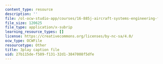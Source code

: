 ```yaml
---
content_type: resource
description: ''
file: /ol-ocw-studio-app/courses/16-885j-aircraft-systems-engineering-fall-2005/27b115def589f13132d13847008f5dfe_uP2Acm9uEGk.srt
file_size: 120625
file_type: application/x-subrip
learning_resource_types: []
license: https://creativecommons.org/licenses/by-nc-sa/4.0/
ocw_type: OCWFile
resourcetype: Other
title: 3play caption file
uid: 27b115de-f589-f131-32d1-3847008f5dfe
---
```

